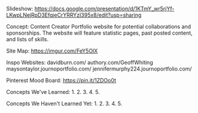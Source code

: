 Slideshow: https://docs.google.com/presentation/d/1KTmY_wr5rjYf-LKwpLNejRpD3EfqjeCrYRRYzI395x8/edit?usp=sharing 

Concept: 
    Content Creator Portfolio website for potential collaborations and 
    sponsorships. The website will feature statistic pages, past posted 
    content, and lists of skills.

Site Map: https://imgur.com/FeY5OlX

Inspo Websites:
    davidburn.com/
    authory.com/GeoffWhiting
    maysontaylor.journoportfolio.com/
    jennifermurphy224.journoportfolio.com/

Pinterest Mood Board: https://pin.it/1ZDOo0t

Concepts We've Learned:
    1.
    2.
    3.
    4.
    5.

Concepts We Haven't Learned Yet:
    1.
    2.
    3.
    4.
    5.